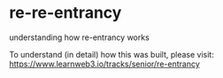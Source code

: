 # re-re-entrancy
 understanding how re-entrancy works

To understand (in detail) how this was built, please visit: https://www.learnweb3.io/tracks/senior/re-entrancy